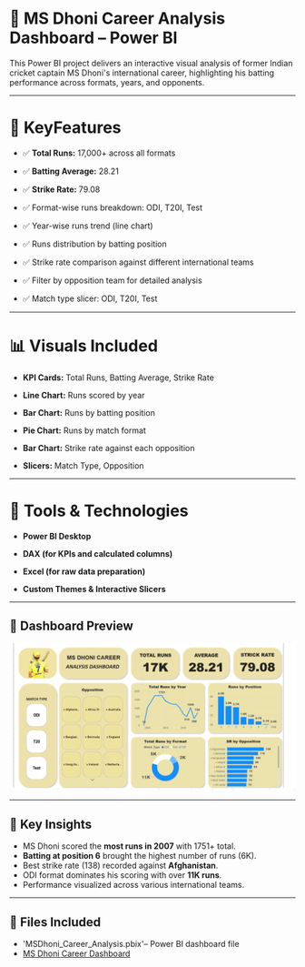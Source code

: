 # 🏏 **MS Dhoni Career Analysis Dashboard – Power BI**
This Power BI project delivers an interactive visual analysis of former Indian cricket captain MS Dhoni's international career, highlighting his batting performance across formats, years, and opponents.

---

# 📌 **KeyFeatures**
- ✅ **Total Runs:** 17,000+ across all formats

- ✅ **Batting Average:** 28.21

- ✅ **Strike Rate:** 79.08

- ✅ Format-wise runs breakdown: ODI, T20I, Test

- ✅ Year-wise runs trend (line chart)

- ✅ Runs distribution by batting position

- ✅ Strike rate comparison against different international teams

- ✅ Filter by opposition team for detailed analysis

- ✅ Match type slicer: ODI, T20I, Test

---

# 📊 **Visuals Included**

- **KPI Cards:** Total Runs, Batting Average, Strike Rate

- **Line Chart:** Runs scored by year

- **Bar Chart:** Runs by batting position

- **Pie Chart:** Runs by match format

- **Bar Chart:** Strike rate against each opposition

- **Slicers:** Match Type, Opposition

---

# 🔧 **Tools & Technologies**
- **Power BI Desktop**

- **DAX (for KPIs and calculated columns)**

- **Excel (for raw data preparation)**

- **Custom Themes & Interactive Slicers**

---

## 📸 **Dashboard Preview**

![MS Dhoni Career Analysis Dashboard](MSDhoni_Career_Analysis_Dashboard.png)

---

## 🎯 **Key Insights**

- MS Dhoni scored the **most runs in 2007** with 1751+ total.
- **Batting at position 6** brought the highest number of runs (6K).
- Best strike rate (138) recorded against **Afghanistan**.
- ODI format dominates his scoring with over **11K runs**.
- Performance visualized across various international teams.

---

## 📁 **Files Included**

- 'MSDhoni_Career_Analysis.pbix'– Power BI dashboard file
- [MS Dhoni Career Dashboard](MSDhoni_Career_Analysis_Dashboard.png)


